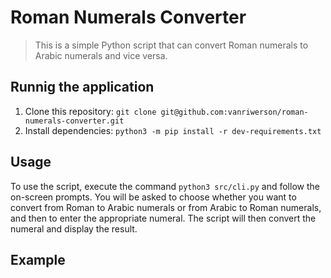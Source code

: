 # Roman Numerals Converter

>This is a simple Python script that can convert Roman numerals to Arabic numerals and vice versa.

## Runnig the application
  1. Clone this repository: `git clone git@github.com:vanriwerson/roman-numerals-converter.git`
  2. Install dependencies: `python3 -m pip install -r dev-requirements.txt`

## Usage

To use the script, execute the command `python3 src/cli.py` and follow the on-screen prompts. You will be asked to choose whether you want to convert from Roman to Arabic numerals or from Arabic to Roman numerals, and then to enter the appropriate numeral. The script will then convert the numeral and display the result.

## Example

